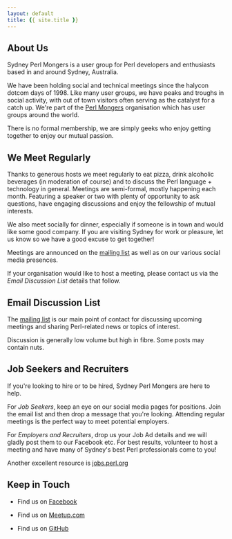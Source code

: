 ```yaml
---
layout: default
title: {{ site.title }}
---
```


About Us
--------

Sydney Perl Mongers is a user group for Perl developers and enthusiasts based in and around Sydney, Australia.

We have been holding social and technical meetings since the halycon dotcom days of 1998. Like many user groups, we have peaks and troughs in social activity, with out of town visitors often serving as the catalyst for a catch up.  We're part of the [Perl Mongers](http://www.pm.org) organisation which has user groups around the world.

There is no formal membership, we are simply geeks who enjoy getting together to enjoy our mutual passion.

We Meet Regularly
-----------------

Thanks to generous hosts we meet regularly to eat pizza, drink alcoholic beverages (in moderation of course) and to discuss the Perl language + technology in general. Meetings are semi-formal, mostly happening each month. Featuring a speaker or two with plenty of opportunity to ask questions, have engaging discussions and enjoy the fellowship of mutual interests.

We also meet socially for dinner, especially if someone is in town and would like some good company.  If you are visiting Sydney for work or pleasure, let us know so we have a good excuse to get together!

Meetings are announced on the [mailing list](http://mail.pm.org/mailman/listinfo/sydney-pm/) as well as on our various social media presences.

If your organisation would like to host a meeting, please contact us via the _Email Discussion List_ details that follow.

Email Discussion List
---------------------

The [mailing list](http://mail.pm.org/mailman/listinfo/sydney-pm) is our main point of contact for discussing upcoming meetings and sharing Perl-related news or topics of interest.

Discussion is generally low volume but high in fibre.  Some posts may contain nuts.

Job Seekers and Recruiters
--------------------------

If you're looking to hire or to be hired, Sydney Perl Mongers are here to help.

For _Job Seekers_, keep an eye on our social media pages for positions. Join the email list and then drop a message that you're looking. Attending regular meetings is the perfect way to meet potential employers.

For _Employers and Recruiters_, drop us your Job Ad details and we will gladly post them to our Facebook etc. For best results, volunteer to host a meeting and have many of Sydney's best Perl professionals come to you!

Another excellent resource is [jobs.perl.org](http://jobs.perl.org)

Keep in Touch
-------------

 * Find us on [Facebook](http://www.facebook.com/sydneypm)

 * Find us on [Meetup.com](http://www.meetup.com/sydney-perl)

 * Find us on [GitHub](https://github.com/SydneyPM)

